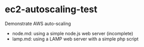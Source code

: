# ec2-autoscaling-test

Demonstrate AWS auto-scaling

* node.md: using a simple node.js web server (incomplete)
* lamp.md: using a LAMP web server with a simple php script
